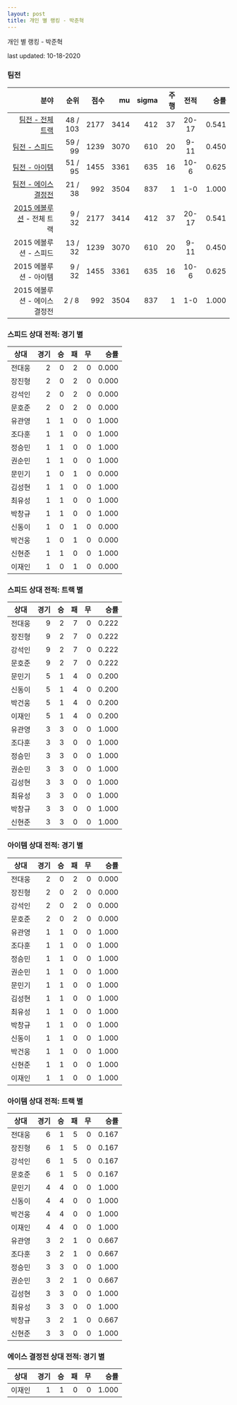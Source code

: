 ```yaml
---
layout: post
title: 개인 별 랭킹 - 박준혁
---
```



개인 별 랭킹 - 박준혁


last updated: 10-18-2020


### 팀전

| 분야 | 순위 | 점수 | mu | sigma | 주행 | 전적 | 승률 |
|---:|---:|---:|---:|---:|---:|:---:|---:|
| [팀전 - 전체 트랙](../team-full) | 48 / 103 | 2177 | 3414 | 412 | 37 | 20-17 | 0.541 |
| [팀전 - 스피드](../team-speed) | 59 / 99 | 1239 | 3070 | 610 | 20 | 9-11 | 0.450 |
| [팀전 - 아이템](../team-item) | 51 / 95 | 1455 | 3361 | 635 | 16 | 10-6 | 0.625 |
| [팀전 - 에이스 결정전](../team-ace) | 21 / 38 | 992 | 3504 | 837 | 1 | 1-0 | 1.000 |
| [2015 에볼루션](../teams-t2015_1) - 전체 트랙 | 9 / 32 | 2177 | 3414 | 412 | 37 | 20-17 | 0.541 |
| 2015 에볼루션 - 스피드 | 13 / 32 | 1239 | 3070 | 610 | 20 | 9-11 | 0.450 |
| 2015 에볼루션 - 아이템 | 9 / 32 | 1455 | 3361 | 635 | 16 | 10-6 | 0.625 |
| 2015 에볼루션 - 에이스 결정전 | 2 / 8 | 992 | 3504 | 837 | 1 | 1-0 | 1.000 |

### 스피드 상대 전적: 경기 별

| 상대 | 경기 | 승 | 패 | 무 | 승률 |
|:---:|---:|---:|---:|---:|---:|
| 전대웅 | 2 | 0 | 2 | 0 | 0.000 |
| 장진형 | 2 | 0 | 2 | 0 | 0.000 |
| 강석인 | 2 | 0 | 2 | 0 | 0.000 |
| 문호준 | 2 | 0 | 2 | 0 | 0.000 |
| 유관영 | 1 | 1 | 0 | 0 | 1.000 |
| 조다훈 | 1 | 1 | 0 | 0 | 1.000 |
| 정승민 | 1 | 1 | 0 | 0 | 1.000 |
| 권순민 | 1 | 1 | 0 | 0 | 1.000 |
| 문민기 | 1 | 0 | 1 | 0 | 0.000 |
| 김성현 | 1 | 1 | 0 | 0 | 1.000 |
| 최유성 | 1 | 1 | 0 | 0 | 1.000 |
| 박창규 | 1 | 1 | 0 | 0 | 1.000 |
| 신동이 | 1 | 0 | 1 | 0 | 0.000 |
| 박건웅 | 1 | 0 | 1 | 0 | 0.000 |
| 신현준 | 1 | 1 | 0 | 0 | 1.000 |
| 이재인 | 1 | 0 | 1 | 0 | 0.000 |

### 스피드 상대 전적: 트랙 별

| 상대 | 경기 | 승 | 패 | 무 | 승률 |
|:---:|---:|---:|---:|---:|---:|
| 전대웅 | 9 | 2 | 7 | 0 | 0.222 |
| 장진형 | 9 | 2 | 7 | 0 | 0.222 |
| 강석인 | 9 | 2 | 7 | 0 | 0.222 |
| 문호준 | 9 | 2 | 7 | 0 | 0.222 |
| 문민기 | 5 | 1 | 4 | 0 | 0.200 |
| 신동이 | 5 | 1 | 4 | 0 | 0.200 |
| 박건웅 | 5 | 1 | 4 | 0 | 0.200 |
| 이재인 | 5 | 1 | 4 | 0 | 0.200 |
| 유관영 | 3 | 3 | 0 | 0 | 1.000 |
| 조다훈 | 3 | 3 | 0 | 0 | 1.000 |
| 정승민 | 3 | 3 | 0 | 0 | 1.000 |
| 권순민 | 3 | 3 | 0 | 0 | 1.000 |
| 김성현 | 3 | 3 | 0 | 0 | 1.000 |
| 최유성 | 3 | 3 | 0 | 0 | 1.000 |
| 박창규 | 3 | 3 | 0 | 0 | 1.000 |
| 신현준 | 3 | 3 | 0 | 0 | 1.000 |

### 아이템 상대 전적: 경기 별

| 상대 | 경기 | 승 | 패 | 무 | 승률 |
|:---:|---:|---:|---:|---:|---:|
| 전대웅 | 2 | 0 | 2 | 0 | 0.000 |
| 장진형 | 2 | 0 | 2 | 0 | 0.000 |
| 강석인 | 2 | 0 | 2 | 0 | 0.000 |
| 문호준 | 2 | 0 | 2 | 0 | 0.000 |
| 유관영 | 1 | 1 | 0 | 0 | 1.000 |
| 조다훈 | 1 | 1 | 0 | 0 | 1.000 |
| 정승민 | 1 | 1 | 0 | 0 | 1.000 |
| 권순민 | 1 | 1 | 0 | 0 | 1.000 |
| 문민기 | 1 | 1 | 0 | 0 | 1.000 |
| 김성현 | 1 | 1 | 0 | 0 | 1.000 |
| 최유성 | 1 | 1 | 0 | 0 | 1.000 |
| 박창규 | 1 | 1 | 0 | 0 | 1.000 |
| 신동이 | 1 | 1 | 0 | 0 | 1.000 |
| 박건웅 | 1 | 1 | 0 | 0 | 1.000 |
| 신현준 | 1 | 1 | 0 | 0 | 1.000 |
| 이재인 | 1 | 1 | 0 | 0 | 1.000 |

### 아이템 상대 전적: 트랙 별

| 상대 | 경기 | 승 | 패 | 무 | 승률 |
|:---:|---:|---:|---:|---:|---:|
| 전대웅 | 6 | 1 | 5 | 0 | 0.167 |
| 장진형 | 6 | 1 | 5 | 0 | 0.167 |
| 강석인 | 6 | 1 | 5 | 0 | 0.167 |
| 문호준 | 6 | 1 | 5 | 0 | 0.167 |
| 문민기 | 4 | 4 | 0 | 0 | 1.000 |
| 신동이 | 4 | 4 | 0 | 0 | 1.000 |
| 박건웅 | 4 | 4 | 0 | 0 | 1.000 |
| 이재인 | 4 | 4 | 0 | 0 | 1.000 |
| 유관영 | 3 | 2 | 1 | 0 | 0.667 |
| 조다훈 | 3 | 2 | 1 | 0 | 0.667 |
| 정승민 | 3 | 3 | 0 | 0 | 1.000 |
| 권순민 | 3 | 2 | 1 | 0 | 0.667 |
| 김성현 | 3 | 3 | 0 | 0 | 1.000 |
| 최유성 | 3 | 3 | 0 | 0 | 1.000 |
| 박창규 | 3 | 2 | 1 | 0 | 0.667 |
| 신현준 | 3 | 3 | 0 | 0 | 1.000 |

### 에이스 결정전 상대 전적: 경기 별

| 상대 | 경기 | 승 | 패 | 무 | 승률 |
|:---:|---:|---:|---:|---:|---:|
| 이재인 | 1 | 1 | 0 | 0 | 1.000 |
